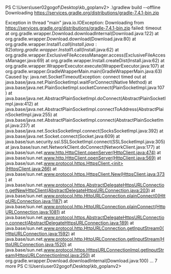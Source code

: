 PS C:\Users\user02gogof\Desktop\kb_goplanv2> .\gradlew build --offline
Downloading https://services.gradle.org/distributions/gradle-7.4.1-bin.zip

Exception in thread "main" java.io.IOException: Downloading from https://services.gradle.org/distributions/gradle-7.4.1-bin.zip failed: timeout
        at org.gradle.wrapper.Download.downloadInternal(Download.java:122)
        at org.gradle.wrapper.Download.download(Download.java:80)
        at org.gradle.wrapper.Install$1.call(Install.java:82)
        at org.gradle.wrapper.Install$1.call(Install.java:62)
        at org.gradle.wrapper.ExclusiveFileAccessManager.access(ExclusiveFileAccessManager.java:69)
        at org.gradle.wrapper.Install.createDist(Install.java:62)
        at org.gradle.wrapper.WrapperExecutor.execute(WrapperExecutor.java:107)
        at org.gradle.wrapper.GradleWrapperMain.main(GradleWrapperMain.java:63)
Caused by: java.net.SocketTimeoutException: connect timed out
        at java.base/java.net.PlainSocketImpl.waitForConnect(Native Method)
        at java.base/java.net.PlainSocketImpl.socketConnect(PlainSocketImpl.java:107)
        at java.base/java.net.AbstractPlainSocketImpl.doConnect(AbstractPlainSocketImpl.java:412)
        at java.base/java.net.AbstractPlainSocketImpl.connectToAddress(AbstractPlainSocketImpl.java:255)
        at java.base/java.net.AbstractPlainSocketImpl.connect(AbstractPlainSocketImpl.java:237)
        at java.base/java.net.SocksSocketImpl.connect(SocksSocketImpl.java:392)
        at java.base/java.net.Socket.connect(Socket.java:609)
        at java.base/sun.security.ssl.SSLSocketImpl.connect(SSLSocketImpl.java:305)
        at java.base/sun.net.NetworkClient.doConnect(NetworkClient.java:177)
        at java.base/sun.net.www.http.HttpClient.openServer(HttpClient.java:474)
        at java.base/sun.net.www.http.HttpClient.openServer(HttpClient.java:569)
        at java.base/sun.net.www.protocol.https.HttpsClient.<init>(HttpsClient.java:266)
        at java.base/sun.net.www.protocol.https.HttpsClient.New(HttpsClient.java:373)
        at java.base/sun.net.www.protocol.https.AbstractDelegateHttpsURLConnection.getNewHttpClient(AbstractDelegateHttpsURLConnection.java:203)
        at java.base/sun.net.www.protocol.http.HttpURLConnection.plainConnect0(HttpURLConnection.java:1187)
        at java.base/sun.net.www.protocol.http.HttpURLConnection.plainConnect(HttpURLConnection.java:1081)
        at java.base/sun.net.www.protocol.https.AbstractDelegateHttpsURLConnection.connect(AbstractDelegateHttpsURLConnection.java:189)
        at java.base/sun.net.www.protocol.http.HttpURLConnection.getInputStream0(HttpURLConnection.java:1592)
        at java.base/sun.net.www.protocol.http.HttpURLConnection.getInputStream(HttpURLConnection.java:1520)
        at java.base/sun.net.www.protocol.https.HttpsURLConnectionImpl.getInputStream(HttpsURLConnectionImpl.java:250)
        at org.gradle.wrapper.Download.downloadInternal(Download.java:100)
        ... 7 more
PS C:\Users\user02gogof\Desktop\kb_goplanv2> 
